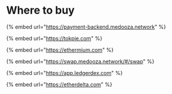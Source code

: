 # Where to buy

{% embed url="https://payment-backend.medooza.network" %}

{% embed url="https://tokpie.com" %}

{% embed url="https://ethermium.com" %}

{% embed url="https://swap.medooza.network/#/swap" %}

{% embed url="https://app.ledgerdex.com" %}

{% embed url="https://etherdelta.com" %}
